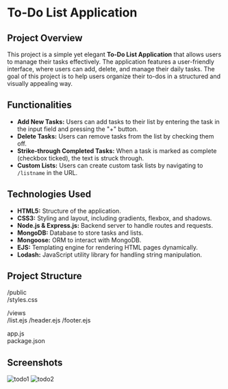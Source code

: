 # To-Do List Application

## Project Overview

This project is a simple yet elegant **To-Do List Application** that allows users to manage their tasks effectively. The application features a user-friendly interface, where users can add, delete, and manage their daily tasks. The goal of this project is to help users organize their to-dos in a structured and visually appealing way.

## Functionalities

- **Add New Tasks:** Users can add tasks to their list by entering the task in the input field and pressing the "+" button.
- **Delete Tasks:** Users can remove tasks from the list by checking them off.
- **Strike-through Completed Tasks:** When a task is marked as complete (checkbox ticked), the text is struck through.
- **Custom Lists:** Users can create custom task lists by navigating to `/listname` in the URL.
  
## Technologies Used

- **HTML5:** Structure of the application.
- **CSS3:** Styling and layout, including gradients, flexbox, and shadows.
- **Node.js & Express.js:** Backend server to handle routes and requests.
- **MongoDB:** Database to store tasks and lists.
- **Mongoose:** ORM to interact with MongoDB.
- **EJS:** Templating engine for rendering HTML pages dynamically.
- **Lodash:** JavaScript utility library for handling string manipulation.

## Project Structure

/public              
  /styles.css         

/views               
  /list.ejs 
  /header.ejs
  /footer.ejs

app.js                
package.json        

## Screenshots

![todo1](https://github.com/user-attachments/assets/3683436e-754b-43d0-bda5-3531c28220e7)
![todo2](https://github.com/user-attachments/assets/05649eb4-5384-4d44-81d5-d7a24a06a916)


